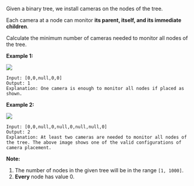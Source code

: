 Given a binary tree, we install cameras on the nodes of the tree.

Each camera at a node can monitor **its parent, itself, and its immediate
children**.

Calculate the minimum number of cameras needed to monitor all nodes of the
tree.



**Example 1:**

![](https://assets.leetcode.com/uploads/2018/12/29/bst_cameras_01.png)

    
    
    Input: [0,0,null,0,0]
    Output: 1
    Explanation: One camera is enough to monitor all nodes if placed as shown.
    

**Example 2:**

![](https://assets.leetcode.com/uploads/2018/12/29/bst_cameras_02.png)

    
    
    Input: [0,0,null,0,null,0,null,null,0]
    Output: 2
    Explanation: At least two cameras are needed to monitor all nodes of the tree. The above image shows one of the valid configurations of camera placement.
    

  
**Note:**

  1. The number of nodes in the given tree will be in the range `[1, 1000]`.
  2. **Every** node has value 0.

